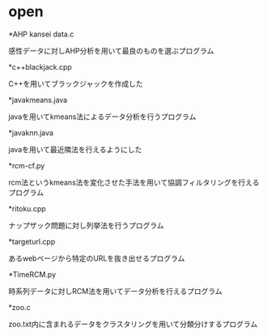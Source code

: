 # open

*AHP kansei data.c

感性データに対しAHP分析を用いて最良のものを選ぶプログラム

*c++blackjack.cpp

C++を用いてブラックジャックを作成した

*javakmeans.java

javaを用いてkmeans法によるデータ分析を行うプログラム

*javaknn.java

javaを用いて最近隣法を行えるようにした

*rcm-cf.py

rcm法というkmeans法を変化させた手法を用いて協調フィルタリングを行えるプログラム

*ritoku.cpp

ナップザック問題に対し列挙法を行うプログラム

*targeturl.cpp

あるwebページから特定のURLを抜き出せるプログラム

*TimeRCM.py

時系列データに対しRCM法を用いてデータ分析を行えるプログラム

*zoo.c

zoo.txt内に含まれるデータをクラスタリングを用いて分類分けするプログラム